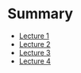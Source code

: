 # Summary

* [Lecture 1](README.md)
* [Lecture 2](chapter1.md)
* [Lecture 3](lecture-3.md)
* [Lecture 4](lecture-4.md)

